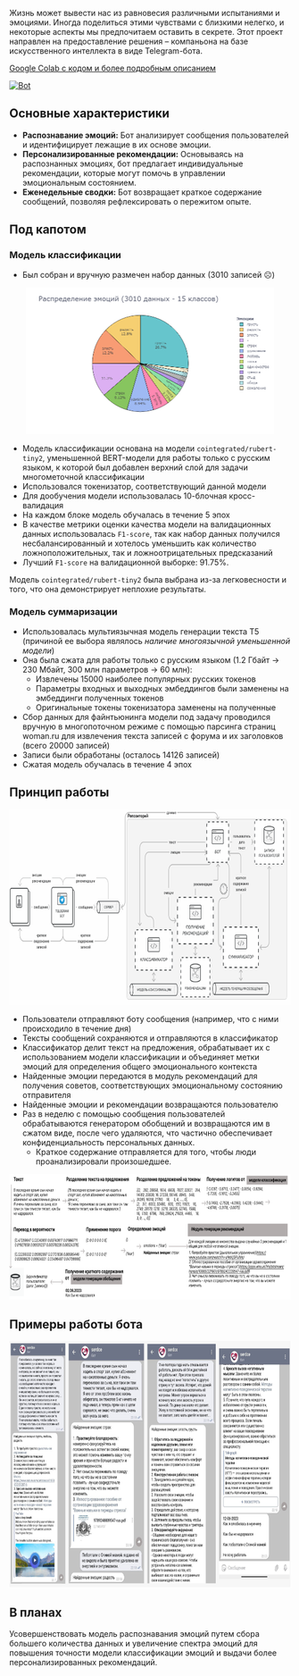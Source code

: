Жизнь может вывести нас из равновесия различными испытаниями и эмоциями. Иногда поделиться этими чувствами с близкими нелегко, и некоторые аспекты мы предпочитаем оставить в секрете. 
Этот проект направлен на предоставление решения – компаньона на базе искусственного интеллекта в виде Telegram-бота.

[Google Colab с кодом и более подробным описанием](https://colab.research.google.com/drive/1ZQBwU21uCrrjsNR5X2uJwsC6JihxACij)

[![Bot](https://img.shields.io/badge/Telegram-blue.svg?logo=telegram)](https://t.me/srdc_bot)

## Основные характеристики
- **Распознавание эмоций:** Бот анализирует сообщения пользователей и идентифицирует лежащие в их основе эмоции. 
- **Персонализированные рекомендации:** Основываясь на распознанных эмоциях, бот предлагает индивидуальные рекомендации, которые могут помочь в управлении эмоциональным состоянием.
- **Еженедельные сводки:** Бот возвращает краткое содержание сообщений, позволяя рефлексировать о пережитом опыте.

## Под капотом
### Модель классификации
- Был собран и вручную размечен набор данных (3010 записей ☹)
<div align="center">
	<img width="444" height="263" src="images/data.png" alt="Data">
</div>

- Модель классификации основана на модели `cointegrated/rubert-tiny2`, уменьшенной BERT-модели для работы только с русским языком, к которой был добавлен верхний слой для задачи многометочной классификации
- Использовался токенизатор, соответствующий данной модели
- Для дообучения модели использовалась 10-блочная кросс-валидация
- На каждом блоке модель обучалась в течение 5 эпох
- В качестве метрики оценки качества модели на валидационных данных использовалась `F1-score`, так как набор данных получился несбалансированный и хотелось уменьшить как количество ложноположительных, так и ложноотрицательных предсказаний
- Лучший `F1-score` на валидационной выборке: 91.75%.

Модель `cointegrated/rubert-tiny2` была выбрана из-за легковесности и того, что она демонстрирует неплохие результаты.

### Модель суммаризации
- Использовалась мультиязычная модель генерации текста T5 (причиной ее выбора являлось *наличие многоязычной уменьшенной модели*)
- Она была сжата для работы только с русским языком (1.2 Гбайт → 230 Мбайт, 300 млн параметров → 60 млн):
	- Извлечены 15000 наиболее популярных русских токенов
	- Параметры входных и выходных эмбеддингов были заменены на эмбеддинги полученных токенов
	- Оригинальные токены токенизатора заменены на полученные
- Сбор данных для файнтьюнинга модели под задачу проводился вручную в многопоточном режиме с помощью парсинга страниц woman.ru для извлечения текста записей с форума и их заголовков (всего 20000 записей)
- Записи были обработаны (осталось 14126 записей)
- Сжатая модель обучалась в течение 4 эпох

## Принцип работы
<div align="center">
	<img width="770" height="350" src="images/scheme.png" alt="Architecture">
</div>

- Пользователи отправляют боту сообщения (например, что с ними происходило в течение дня)
- Тексты сообщений сохраняются и отправляются в классификатор
- Классификатор делит текст на предложения, обрабатывает их с использованием модели классификации и объединяет метки эмоций для определения общего эмоционального контекста
- Найденные эмоции передаются в модуль рекомендаций для получения советов, соответствующих эмоциональному состоянию отправителя
- Найденные эмоции и рекомендации возвращаются пользователю
- Раз в неделю с помощью сообщения пользователей обрабатываются генератором обобщений и возвращаются им в сжатом виде, после чего удаляются, что частично обеспечивает конфиденциальность персональных данных. 
	- Краткое содержание отправляется для того, чтобы люди проанализировали произошедшее.

<div align="center">
	<img width="770" height="225" src="images/processing.png" alt="Architecture">
</div>
 
## Примеры работы бота
<div align="center">
	<img width="770" height="441" src="images/examples.png" alt="Architecture">
</div>

## В планах
Усовершенствовать модель распознавания эмоций путем сбора большего количества данных и увеличение спектра эмоций для повышения точности модели классификации эмоций и выдачи более персонализированных рекомендаций.
